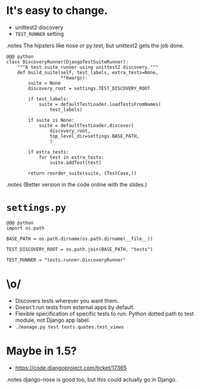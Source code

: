 <!SLIDE incremental>

# It's easy to change. #

* unittest2 discovery
* `TEST_RUNNER` setting

.notes The hipsters like nose or py.test, but unittest2 gets the job done.

<!SLIDE small>

    @@@ python
    class DiscoveryRunner(DjangoTestSuiteRunner):
        """A test suite runner using unittest2 discovery."""
        def build_suite(self, test_labels, extra_tests=None,
                        **kwargs):
            suite = None
            discovery_root = settings.TEST_DISCOVERY_ROOT

            if test_labels:
                suite = defaultTestLoader.loadTestsFromNames(
                    test_labels)

            if suite is None:
                suite = defaultTestLoader.discover(
                    discovery_root,
                    top_level_dir=settings.BASE_PATH,
                    )

            if extra_tests:
                for test in extra_tests:
                    suite.addTest(test)

            return reorder_suite(suite, (TestCase,))

.notes (Better version in the code online with the slides.)

<!SLIDE small>

# `settings.py` #

    @@@ python
    import os.path

    BASE_PATH = os.path.dirname(os.path.dirname(__file__))

    TEST_DISCOVERY_ROOT = os.path.join(BASE_PATH, "tests")

    TEST_RUNNER = "tests.runner.DiscoveryRunner"

<!SLIDE incremental>

# \o/ #

* Discovers tests wherever you want them.
* Doesn't run tests from external apps by default.
* Flexible specification of specific tests to run: Python dotted path to test
  module, not Django app label.
* ``./manage.py test tests.quotes.test_views``

<!SLIDE incremental>

# Maybe in 1.5? #

* https://code.djangoproject.com/ticket/17365

.notes django-nose is good too, but this could actually go in Django.
